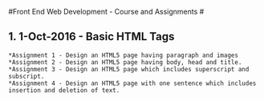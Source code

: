 #Front End Web Development - Course and Assignments #
## 1. 1-Oct-2016 - Basic HTML Tags ##
    *Assignment 1 - Design an HTML5 page having paragraph and images
    *Assignment 2 - Design an HTML5 page having body, head and title.
    *Assignment 3 - Design an HTML5 page which includes superscript and subscript.
    *Assignment 4 - Design an HTML5 page with one sentence which includes insertion and deletion of text.
